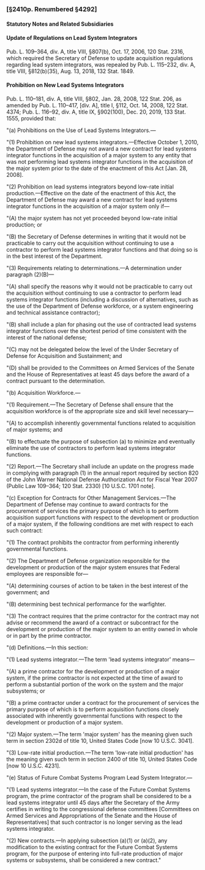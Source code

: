 ### [§2410p. Renumbered §4292] ###

#### **Statutory Notes and Related Subsidiaries** ####

#### Update of Regulations on Lead System Integrators ####

Pub. L. 109–364, div. A, title VIII, §807(b), Oct. 17, 2006, 120 Stat. 2316, which required the Secretary of Defense to update acquisition regulations regarding lead system integrators, was repealed by Pub. L. 115–232, div. A, title VIII, §812(b)(35), Aug. 13, 2018, 132 Stat. 1849.

#### Prohibition on New Lead Systems Integrators ####

Pub. L. 110–181, div. A, title VIII, §802, Jan. 28, 2008, 122 Stat. 206, as amended by Pub. L. 110–417, [div. A], title I, §112, Oct. 14, 2008, 122 Stat. 4374; Pub. L. 116–92, div. A, title IX, §902(100), Dec. 20, 2019, 133 Stat. 1555, provided that:

"(a) Prohibitions on the Use of Lead Systems Integrators.—

"(1) Prohibition on new lead systems integrators.—Effective October 1, 2010, the Department of Defense may not award a new contract for lead systems integrator functions in the acquisition of a major system to any entity that was not performing lead systems integrator functions in the acquisition of the major system prior to the date of the enactment of this Act [Jan. 28, 2008].

"(2) Prohibition on lead systems integrators beyond low-rate initial production.—Effective on the date of the enactment of this Act, the Department of Defense may award a new contract for lead systems integrator functions in the acquisition of a major system only if—

"(A) the major system has not yet proceeded beyond low-rate initial production; or

"(B) the Secretary of Defense determines in writing that it would not be practicable to carry out the acquisition without continuing to use a contractor to perform lead systems integrator functions and that doing so is in the best interest of the Department.

"(3) Requirements relating to determinations.—A determination under paragraph (2)(B)—

"(A) shall specify the reasons why it would not be practicable to carry out the acquisition without continuing to use a contractor to perform lead systems integrator functions (including a discussion of alternatives, such as the use of the Department of Defense workforce, or a system engineering and technical assistance contractor);

"(B) shall include a plan for phasing out the use of contracted lead systems integrator functions over the shortest period of time consistent with the interest of the national defense;

"(C) may not be delegated below the level of the Under Secretary of Defense for Acquisition and Sustainment; and

"(D) shall be provided to the Committees on Armed Services of the Senate and the House of Representatives at least 45 days before the award of a contract pursuant to the determination.

"(b) Acquisition Workforce.—

"(1) Requirement.—The Secretary of Defense shall ensure that the acquisition workforce is of the appropriate size and skill level necessary—

"(A) to accomplish inherently governmental functions related to acquisition of major systems; and

"(B) to effectuate the purpose of subsection (a) to minimize and eventually eliminate the use of contractors to perform lead systems integrator functions.

"(2) Report.—The Secretary shall include an update on the progress made in complying with paragraph (1) in the annual report required by section 820 of the John Warner National Defense Authorization Act for Fiscal Year 2007 (Public Law 109–364; 120 Stat. 2330) [10 U.S.C. 1701 note].

"(c) Exception for Contracts for Other Management Services.—The Department of Defense may continue to award contracts for the procurement of services the primary purpose of which is to perform acquisition support functions with respect to the development or production of a major system, if the following conditions are met with respect to each such contract:

"(1) The contract prohibits the contractor from performing inherently governmental functions.

"(2) The Department of Defense organization responsible for the development or production of the major system ensures that Federal employees are responsible for—

"(A) determining courses of action to be taken in the best interest of the government; and

"(B) determining best technical performance for the warfighter.

"(3) The contract requires that the prime contractor for the contract may not advise or recommend the award of a contract or subcontract for the development or production of the major system to an entity owned in whole or in part by the prime contractor.

"(d) Definitions.—In this section:

"(1) Lead systems integrator.—The term 'lead systems integrator' means—

"(A) a prime contractor for the development or production of a major system, if the prime contractor is not expected at the time of award to perform a substantial portion of the work on the system and the major subsystems; or

"(B) a prime contractor under a contract for the procurement of services the primary purpose of which is to perform acquisition functions closely associated with inherently governmental functions with respect to the development or production of a major system.

"(2) Major system.—The term 'major system' has the meaning given such term in section 2302d of title 10, United States Code [now 10 U.S.C. 3041].

"(3) Low-rate initial production.—The term 'low-rate initial production' has the meaning given such term in section 2400 of title 10, United States Code [now 10 U.S.C. 4231].

"(e) Status of Future Combat Systems Program Lead System Integrator.—

"(1) Lead systems integrator.—In the case of the Future Combat Systems program, the prime contractor of the program shall be considered to be a lead systems integrator until 45 days after the Secretary of the Army certifies in writing to the congressional defense committees [Committees on Armed Services and Appropriations of the Senate and the House of Representatives] that such contractor is no longer serving as the lead systems integrator.

"(2) New contracts.—In applying subsection (a)(1) or (a)(2), any modification to the existing contract for the Future Combat Systems program, for the purpose of entering into full-rate production of major systems or subsystems, shall be considered a new contract."